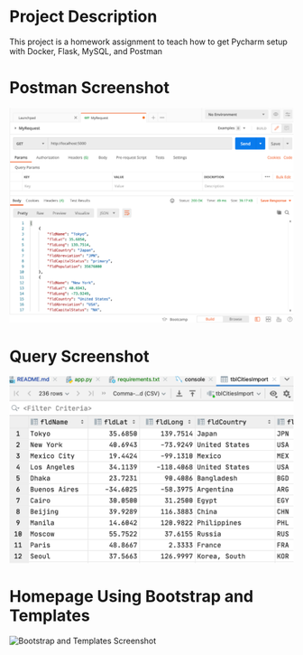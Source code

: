 # Project Description
This project is a homework assignment to teach how to get Pycharm setup with Docker, Flask, MySQL, and Postman
# Postman Screenshot
![Postman Screenshot](/screenshots/postman.png)
# Query Screenshot
![Data Screenshot](/screenshots/query.png) 
# Homepage Using Bootstrap and Templates
![Bootstrap and Templates Screenshot](/screenshots/bootstrap-templates.png) 